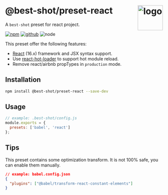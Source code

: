 # @best-shot/preset-react <img src="https://cdn.jsdelivr.net/gh/best-shot/best-shot/packages/core/logo.svg" alt="logo" height="80" align="right">

A `best-shot` preset for react project.

[![npm][npm-badge]][npm-url]
[![github][github-badge]][github-url]
![node][node-badge]

[npm-url]: https://www.npmjs.com/package/@best-shot/preset-react
[npm-badge]: https://img.shields.io/npm/v/@best-shot/preset-react.svg?style=flat-square&logo=npm
[github-url]: https://github.com/best-shot/best-shot/tree/master/packages/preset-react
[github-badge]: https://img.shields.io/npm/l/@best-shot/preset-react.svg?style=flat-square&colorB=blue&logo=github
[node-badge]: https://img.shields.io/node/v/@best-shot/preset-react.svg?style=flat-square&colorB=green&logo=node.js

This preset offer the following features:

- [React](https://reactjs.org/) (16.x) framework and JSX syntax support.
- Use [react-hot-loader](https://github.com/gaearon/react-hot-loader) to support hot module reload.
- Remove react/airbnb propTypes in `production` mode.

## Installation

```bash
npm install @best-shot/preset-react --save-dev
```

## Usage

```js
// example: .best-shot/config.js
module.exports = {
  presets: ['babel', 'react']
};
```

## Tips

This preset contains some optimization transform.
It is not 100% safe, you can enable them manually.

```json
// example: babel.config.json
{
  "plugins": ["@babel/transform-react-constant-elements"]
}
```
